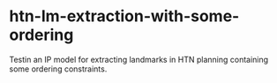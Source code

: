 # htn-lm-extraction-with-some-ordering
Testin an IP model for extracting landmarks in HTN planning containing some ordering constraints.

